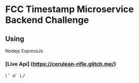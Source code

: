 # FCC Timestamp Microservice Backend Challenge

## Using

Nodejs
ExpressJs

### [Live Api] (https://cerulean-rifle.glitch.me/)

\ ゜o゜)ノ
